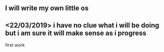 I will write my own little os 
----------------------- 
<22/03/2019> i have no clue what i will be doing but i am sure it will make sense as i progress
---------------------- 
first work

